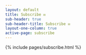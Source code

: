 ```yaml
---
layout: default
title: Subscribe ✉️
sub-header: true
sub-header-title: Subscribe ✉️
layout-one-column: true
active-page: subscribe
---
```


{% include pages/subscribe.html %}